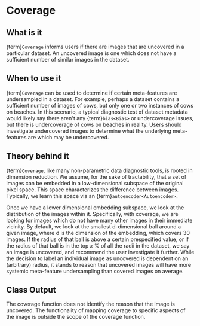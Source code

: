 # Coverage

## What is it

{term}`Coverage` informs users if there are images that are uncovered in a
particular dataset. An uncovered image is one which does not have a sufficient
number of similar images in the dataset.

## When to use it

{term}`Coverage` can be used to determine if certain meta-features are
undersampled in a dataset. For example, perhaps a dataset contains a sufficient
number of images of cows, but only one or two instances of cows on beaches. In
this scenario, a typical diagnostic test of dataset metadata would likely say
there aren't any {term}`bias<Bias>` or undercoverage issues, but there is
undercoverage of cows on beaches in reality. Users should investigate
undercovered images to determine what the underlying meta-features are which
may be undercovered.

## Theory behind it

{term}`Coverage`, like many non-parametric data diagnostic tools, is rooted in
dimension reduction. We assume, for the sake of tractability, that a set of
images can be embedded in a low-dimensional subspace of the original pixel
space. This space characterizes the difference between images. Typically, we
learn this space via an {term}`autoencoder<Autoencoder>`.

Once we have a lower dimensional embedding subspace, we look at the
distribution of the images within it. Specifically, with coverage, we are
looking for images which do not have many other images in their immediate
vicinity. By default, we look at the smallest d-dimensional ball around a
given image, where d is the dimension of the embedding, which covers $30$
images. If the radius of that ball is above a certain prespecified value, or if
the radius of that ball is in the top $x$ % of all the radii in the dataset, we
say an image is uncovered, and recommend the user investigate it further.
While the decision to label an individual image as uncovered is dependent on an
(arbitrary) radius, it stands to reason that uncovered images will have more
systemic meta-feature undersampling than covered images on average.

## Class Output

The coverage function does not identify the reason that the image is
uncovered. The functionality of mapping coverage to specific aspects of the
image is outside the scope of the coverage function.
